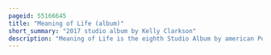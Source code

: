 ```yaml
---
pageid: 55166645
title: "Meaning of Life (album)"
short_summary: "2017 studio album by Kelly Clarkson"
description: "Meaning of Life is the eighth Studio Album by american Pop Singer Kelly Clarkson. It was released by atlantic Records on 27 October 2017. Executive produced by Clarkson and Craig kallman the Album is her Debut Album for the Label after she completed her recording Contract and left the previous Label Rca Records which she had signed after winning the first Season of american Idol. Weary of the Structure of the previous Record Deal where she was strictly limited to releasing Pop Music, Clarkson wanted to pursue a different Genre—Soul and R & B Music, which she had previously wanted to make and had only finally found the Opportunity to do so after being signed by Kallman to the Label."
---
```


